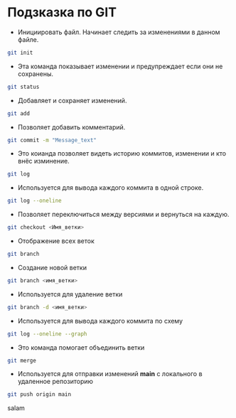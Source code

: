 # Подзказка по GIT
* Инициировать файл. Начинает следить за изменениями в данном файле.

```sh
git init

```

* Эта команда показывает изменении и предупреждает если они не сохранены.
```sh
git status
```

* Добавляет и сохраняет изменений.
 ```sh
 git add
 ```

* Позволяет добавить комментарий.
 ```sh
 git commit -m "Message_text"
 ```

* Это коианда позволяет видеть историю коммитов, изменении и кто внёс изминение.
 ```sh
 git log
 ```

* Используется для вывода каждого коммита в одной строке.
 ```sh
 git log --oneline
 ```

* Позволяет переключиться между версиями и вернуться на каждую. 
```sh
git checkout <Имя_ветки>
```

* Отображение всех веток
```sh
git branch
```
* Создание новой ветки
```sh
git branch <имя_ветки>
```

* Используется для удаление ветки
```sh
git branch -d <имя_ветки>

```

* Используется для вывода каждого коммита по схему
```sh
git log --oneline --graph

```

* Это команда помогает объединить ветки
```sh
git merge
```

* Используется для отправки изменений **main** с локального в удаленное репозиторию
```sh
git push origin main
```

salam
